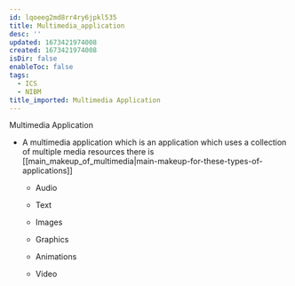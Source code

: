 ```yaml
---
id: lqoeeg2md8rr4ry6jpkl535
title: Multimedia_application
desc: ''
updated: 1673421974008
created: 1673421974008
isDir: false
enableToc: false
tags:
  - ICS
  - NIBM
title_imported: Multimedia Application
---
```


Multimedia Application


-   A multimedia application which is an application which uses a collection of multiple media resources there is [[main_makeup_of_multimedia|main-makeup-for-these-types-of-applications]]

    -   Audio

    -   Text

    -   Images

    -   Graphics

    -   Animations

    -   Video
